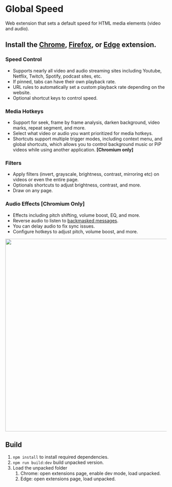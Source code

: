 # Global Speed
Web extension that sets a default speed for HTML media elements (video and audio). 

## Install the [Chrome](https://chrome.google.com/webstore/detail/global-speed-youtube-netf/jpbjcnkcffbooppibceonlgknpkniiff), [Firefox](https://addons.mozilla.org/firefox/addon/global-speed/), or [Edge](https://microsoftedge.microsoft.com/addons/detail/mjhlabbcmjflkpjknnicihkfnmbdfced) extension. 

### Speed Control 
- Supports nearly all video and audio streaming sites including Youtube, Netflix, Twitch, Spotify, podcast sites, etc. 
- If pinned, tabs can have their own playback rate.
- URL rules to automatically set a custom playback rate depending on the website. 
- Optional shortcut keys to control speed. 

### Media Hotkeys 
- Support for seek, frame by frame analysis, darken background, video marks, repeat segment, and more. 
- Select what video or audio you want prioritized for media hotkeys. 
- Shortcuts support multiple trigger modes, including context menu, and global shortcuts, which allows you to control background music or PiP videos while using another application. **[Chromium only]**

### Filters 
- Apply filters (invert, grayscale, brightness, contrast, mirroring etc) on videos or even the entire page. 
- Optionals shortcuts to adjust brightness, contrast, and more.
- Draw on any page.

### Audio Effects [Chromium Only]
- Effects including pitch shifting, volume boost, EQ, and more. 
- Reverse audio to listen to [backmasked messages](https://en.wikipedia.org/wiki/List_of_backmasked_messages).
- You can delay audio to fix sync issues. 
- Configure hotkeys to adjust pitch, volume boost, and more. 


<img src="https://github.com/polywock/globalSpeed/blob/master/screenshot.png?raw=true" width="600">

## Build 
1. `npm install` to install required dependencies. 
1. `npm run build:dev` build unpacked version. 
1. Load the unpacked folder
   1. Chrome: open extensions page, enable dev mode, load unpacked. 
   1. Edge: open extensions page, load unpacked.
